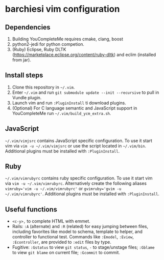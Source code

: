 # barchiesi vim configuration

## Dependencies
1. Building YouCompleteMe requires cmake, clang, boost
2. python2-jedi for python competion.
3. (Ruby) Eclipse, Ruby DLTK (https://marketplace.eclipse.org/content/ruby-dltk) and eclim (installed from jar).

## Install steps
1. Clone this repository in `~/.vim`.
2. Enter `~/.vim` and run `git submodule update --init --recursive` to pull in Vundle plugin.
3. Launch vim and run `:PluginInstall` ti download plugins.
4. (Optional) For C language semantic and JavaScript support in YouCompleteMe run `~/.vim/build_ycm_extra.sh`.

## JavaScript
`~/.vim/vimjsrc` contains JavaScript specific configuration. To use it start vim via `vim -u ~/.vim/vimjsrc` or use the script located in `~/.vim/bin`.
Additional plugins must be installed with `:PluginInstall`.

## Ruby
`~/.vim/vimrubyrc` contains ruby specific configuration. To use it start vim via `vim -u ~/.vim/vimrubyrc`.
Alternatively create the following aliases `vimruby='vim -u ~/.vim/vimrubyrc'` or `gvimruby='gvim -u ~/.vim/vimrubyrc'`.
Additional plugins must be installed with `:PluginInstall`.

## Useful functions
- `<c-y>,` to complete HTML with emmet.
- Rails: `:A` (alternate) and `:R` (related) for easy jumping between files, including favorites like model to schema, template to helper, and controller to functional test.  Commands like `:Emodel`, `:Eview`, `:Econtroller`, are provided to `:edit` files by type.
- Fugitive: `:Gstatus` to view `git status`, `-` to stage/unstage files; `:Gblame` to view `git blame` on current file; `:Gcommit` to commit.
